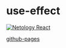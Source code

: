 # use-effect 
[![Netology React](https://github.com/O-R-C/ra-hooks-context-use-effect/actions/workflows/web.yml/badge.svg)](https://github.com/O-R-C/ra-hooks-context-use-effect/actions/workflows/web.yml)

[github-pages](https://o-r-c.github.io/ra-hooks-context-use-effect/)

